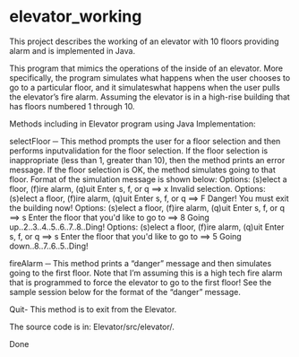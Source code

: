 # elevator_working
This project describes the working of an elevator with 10 floors providing alarm and is implemented in Java.


This program that mimics the operations of the inside of an elevator. 
More specifically, the program simulates what happens when the user chooses to go to a particular floor, and it simulateswhat happens when the user pulls the elevator’s fire alarm. 
Assuming the elevator is in a high-rise building that has floors numbered 1 through 10.


Methods including in Elevator program using Java Implementation:

selectFloor ─           This method prompts the user for a floor selection and then performs inputvalidation for the floor selection. If the floor selection is inappropriate (less than 1, greater than 10), then the method prints an error message. If the floor selection is OK, the method
simulates going to that floor. Format of the simulation message is shown below:
Options: (s)elect a floor, (f)ire alarm, (q)uit
Enter s, f, or q ==> x
Invalid selection.
Options: (s)elect a floor, (f)ire alarm, (q)uit
Enter s, f, or q ==> F
Danger! You must exit the building now!
Options: (s)elect a floor, (f)ire alarm, (q)uit
Enter s, f, or q ==> s
Enter the floor that you'd like to go to ==> 8
Going up..2..3..4..5..6..7..8..Ding!
Options: (s)elect a floor, (f)ire alarm, (q)uit
Enter s, f, or q ==> s
Enter the floor that you'd like to go to ==> 5
Going down..8..7..6..5..Ding!

fireAlarm ─             This method prints a “danger” message and then simulates going to the first floor. Note that I’m assuming this is a high tech fire alarm that is programmed to force the elevator to go to the first floor! See the sample session below for the format of the “danger” message.

Quit-                  This method is to exit from the Elevator.


The source code is in: Elevator/src/elevator/.


Done
